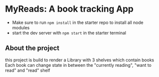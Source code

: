 # MyReads: A book tracking App
- Make sure to run `npm install` in the starter repo to install all node modules
- start the dev server with `npm start` in the starter terminal


## About the project
this project is build to render a Library with 3 shelves which contain books
Each book can change state in between the "currently reading", "want to read" and "read" shelf
